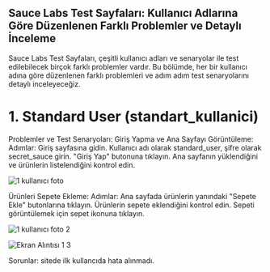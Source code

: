 ## Sauce Labs Test Sayfaları: Kullanıcı Adlarına Göre Düzenlenen Farklı Problemler ve Detaylı İnceleme
Sauce Labs Test Sayfaları, çeşitli kullanıcı adları ve senaryolar ile test edilebilecek birçok farklı problemler vardır. 
Bu bölümde, her bir kullanıcı adına göre düzenlenen farklı problemleri ve adım adım test senaryolarını detaylı inceleyeceğiz.
# 1. Standard User (standart_kullanici)
  Problemler ve Test Senaryoları:
  Giriş Yapma ve Ana Sayfayı Görüntüleme:
  Adımlar:
          Giriş sayfasına gidin.
          Kullanıcı adı olarak standard_user, şifre olarak secret_sauce girin.
          "Giriş Yap" butonuna tıklayın.
          Ana sayfanın yüklendiğini ve ürünlerin listelendiğini kontrol edin.

![1 kullanıcı foto](https://github.com/onuryuney/Giyim_sitesi_farkli_kullanici_test/assets/118278996/716ac197-f81f-4ca7-9ab5-52b28c02e756)

Ürünleri Sepete Ekleme:
Adımlar:
Ana sayfada ürünlerin yanındaki "Sepete Ekle" butonlarına tıklayın.
Ürünlerin sepete eklendiğini kontrol edin.
Sepeti görüntülemek için sepet ikonuna tıklayın.



![1 kullanıcı foto 2](https://github.com/onuryuney/Giyim_sitesi_farkli_kullanici_test/assets/118278996/c8036575-fbe6-48fd-be90-f41149f8fa4e)

![Ekran Alıntısı 1 3](https://github.com/onuryuney/Giyim_sitesi_farkli_kullanici_test/assets/118278996/9d20ce0b-36aa-4686-91f3-0053d088bb75)

Sorunlar: sitede ilk kullancıda hata alınmadı.
